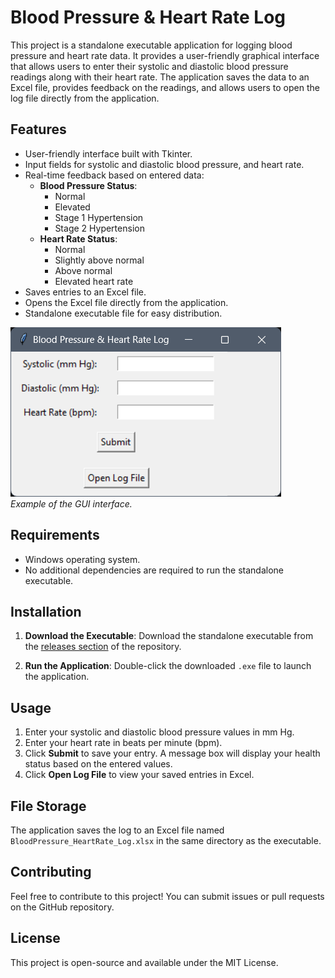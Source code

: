 # Blood Pressure & Heart Rate Log

This project is a standalone executable application for logging blood pressure and heart rate data. It provides a user-friendly graphical interface that allows users to enter their systolic and diastolic blood pressure readings along with their heart rate. The application saves the data to an Excel file, provides feedback on the readings, and allows users to open the log file directly from the application.

## Features

- User-friendly interface built with Tkinter.
- Input fields for systolic and diastolic blood pressure, and heart rate.
- Real-time feedback based on entered data:
  - **Blood Pressure Status**:
    - Normal
    - Elevated
    - Stage 1 Hypertension
    - Stage 2 Hypertension
  - **Heart Rate Status**:
    - Normal
    - Slightly above normal
    - Above normal
    - Elevated heart rate
- Saves entries to an Excel file.
- Opens the Excel file directly from the application.
- Standalone executable file for easy distribution.

![Blood Pressure & Heart Rate Log](./images/screenshot.png)  
*Example of the GUI interface.*

## Requirements

- Windows operating system.
- No additional dependencies are required to run the standalone executable.

## Installation

1. **Download the Executable**:
   Download the standalone executable from the [releases section](<insert_link_to_releases>) of the repository.

2. **Run the Application**:
   Double-click the downloaded `.exe` file to launch the application.

## Usage

1. Enter your systolic and diastolic blood pressure values in mm Hg.
2. Enter your heart rate in beats per minute (bpm).
3. Click **Submit** to save your entry. A message box will display your health status based on the entered values.
4. Click **Open Log File** to view your saved entries in Excel.

## File Storage

The application saves the log to an Excel file named `BloodPressure_HeartRate_Log.xlsx` in the same directory as the executable.

## Contributing

Feel free to contribute to this project! You can submit issues or pull requests on the GitHub repository.

## License

This project is open-source and available under the MIT License.
